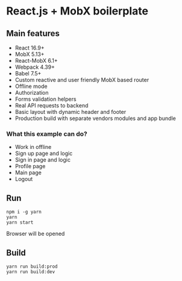 # React.js + MobX boilerplate

## Main features
- React 16.9+
- MobX 5.13+
- React-MobX 6.1+
- Webpack 4.39+
- Babel 7.5+
- Custom reactive and user friendly MobX based router
- Offline mode
- Authorization
- Forms validation helpers
- Real API requests to backend
- Basic layout with dynamic header and footer
- Production build with separate vendors modules and app bundle

### What this example can do?
- Work in offline
- Sign up page and logic
- Sign in page and logic
- Profile page
- Main page
- Logout


## Run
```
npm i -g yarn
yarn
yarn start
```
Browser will be opened

## Build
```
yarn run build:prod
yarn run build:dev
```
